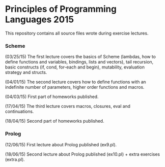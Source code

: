 # Principles of Programming Languages 2015

This repository contains all source files wrote during exercise lectures.


### Scheme

(03/25/15) The first lecture covers the basics of Scheme (lambdas, how to define functions and variables, bindings, lists and vectors), tail recursion, basic constructs (if, cond, for-each and begin), mutability, evaluation strategy and structs.

(04/01/15) The second lecture covers how to define functions with an indefinite number of parameters, higher order functions and macros.

(04/03/15) First part of homeworks published.

(17/04/15) The third lecture covers macros, closures, eval and continuations.

(18/04/15) Second part of homeworks published.

### Prolog

(12/06/15) First lecture about Prolog published (ex9.pl).

(18/06/15) Second lecture about Prolog published (ex10.pl) + extra exercises (extra.pl).
